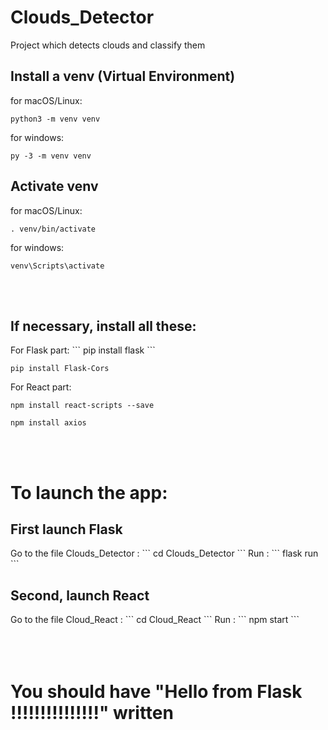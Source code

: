 # Clouds_Detector
Project which detects clouds and classify them 

<h2>Install a venv (Virtual Environment)</h2>

for macOS/Linux:
```
python3 -m venv venv
```

for windows:
```
py -3 -m venv venv
```

<h2>Activate venv</h2>

for macOS/Linux:
```
. venv/bin/activate
```
for windows:
```
venv\Scripts\activate
```
<br><br>
<h2>If necessary, install all these:</h2>
For Flask part:
```
pip install flask
```

```
pip install Flask-Cors
```
For React part:
```
npm install react-scripts --save
```

```
npm install axios
```
</br></br>
<h1>To launch the app:</h1>
<h2>First launch Flask</h2>
Go to the file Clouds_Detector :
```
cd Clouds_Detector
```
Run :
```
flask run
```
<h2>Second, launch React</h2>
Go to the file Cloud_React :
```
cd Cloud_React
```
Run :
```
npm start
```
</br></br></br></br>
<h1>You should have "Hello from Flask !!!!!!!!!!!!!!!" written</h1>
